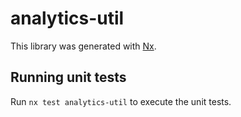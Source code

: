 # analytics-util

This library was generated with [Nx](https://nx.dev).

## Running unit tests

Run `nx test analytics-util` to execute the unit tests.
